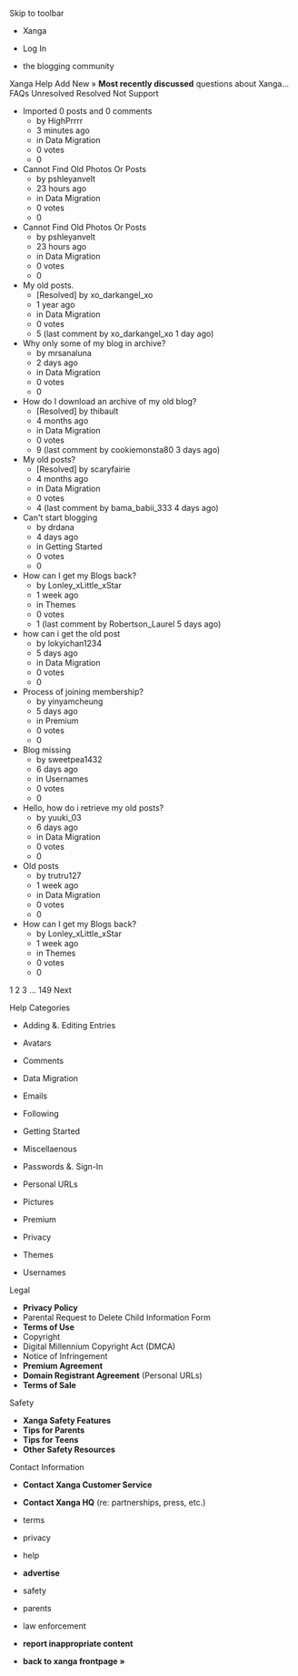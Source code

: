 Skip to toolbar

*   Xanga

*   Log In

*   the blogging community

Xanga Help Add New » **Most recently discussed** questions about Xanga… FAQs Unresolved Resolved Not Support

*   Imported 0 posts and 0 comments
    *   by HighPrrrr
    *   3 minutes ago
    *   in Data Migration
    *   0 votes
    *   0
*   Cannot Find Old Photos Or Posts
    *   by pshleyanvelt
    *   23 hours ago
    *   in Data Migration
    *   0 votes
    *   0
*   Cannot Find Old Photos Or Posts
    *   by pshleyanvelt
    *   23 hours ago
    *   in Data Migration
    *   0 votes
    *   0
*   My old posts.
    *   \[Resolved\] by xo\_darkangel\_xo
    *   1 year ago
    *   in Data Migration
    *   0 votes
    *   5 (last comment by xo\_darkangel\_xo 1 day ago)
*   Why only some of my blog in archive?
    *   by mrsanaluna
    *   2 days ago
    *   in Data Migration
    *   0 votes
    *   0
*   How do I download an archive of my old blog?
    *   \[Resolved\] by thibault
    *   4 months ago
    *   in Data Migration
    *   0 votes
    *   9 (last comment by cookiemonsta80 3 days ago)
*   My old posts?
    *   \[Resolved\] by scaryfairie
    *   4 months ago
    *   in Data Migration
    *   0 votes
    *   4 (last comment by bama\_babii\_333 4 days ago)
*   Can't start blogging
    *   by drdana
    *   4 days ago
    *   in Getting Started
    *   0 votes
    *   0
*   How can I get my Blogs back?
    *   by Lonley\_xLittle\_xStar
    *   1 week ago
    *   in Themes
    *   0 votes
    *   1 (last comment by Robertson\_Laurel 5 days ago)
*   how can i get the old post
    *   by lokyichan1234
    *   5 days ago
    *   in Data Migration
    *   0 votes
    *   0
*   Process of joining membership?
    *   by yinyamcheung
    *   5 days ago
    *   in Premium
    *   0 votes
    *   0
*   Blog missing
    *   by sweetpea1432
    *   6 days ago
    *   in Usernames
    *   0 votes
    *   0
*   Hello, how do i retrieve my old posts?
    *   by yuuki\_03
    *   6 days ago
    *   in Data Migration
    *   0 votes
    *   0
*   Old posts
    *   by trutru127
    *   1 week ago
    *   in Data Migration
    *   0 votes
    *   0
*   How can I get my Blogs back?
    *   by Lonley\_xLittle\_xStar
    *   1 week ago
    *   in Themes
    *   0 votes
    *   0

1 2 3 ... 149 Next

Help Categories

*   Adding &. Editing Entries
*   Avatars
*   Comments
*   Data Migration
*   Emails
*   Following
*   Getting Started
*   Miscellaenous

*   Passwords &. Sign-In
*   Personal URLs
*   Pictures
*   Premium
*   Privacy
*   Themes
*   Usernames

Legal

*   **Privacy Policy**
*   Parental Request to Delete Child Information Form
*   **Terms of Use**
*   Copyright
*   Digital Millennium Copyright Act (DMCA)
*   Notice of Infringement
*   **Premium Agreement**
*   **Domain Registrant Agreement** (Personal URLs)
*   **Terms of Sale**

Safety

*   **Xanga Safety Features**
*   **Tips for Parents**
*   **Tips for Teens**
*   **Other Safety Resources**

Contact Information

*   **Contact Xanga Customer Service**
*   **Contact Xanga HQ** (re: partnerships, press, etc.)

*   terms
*   privacy
*   help
*   **advertise**

*   safety
*   parents
*   law enforcement
*   **report inappropriate content**

*   **back to xanga frontpage »**